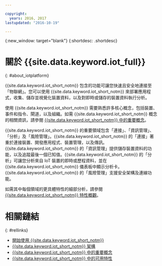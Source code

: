 ```yaml
---

copyright:
  years: 2016, 2017
lastupdated: "2016-10-19"

---
```


{:new_window: target="blank"}
{:shortdesc: .shortdesc}

# 關於 {{site.data.keyword.iot_full}}
{: #about_iotplatform}

{{site.data.keyword.iot_short_notm}} 包含的功能可讓您快速且安全地連接至「物聯網」。您可以使用 {{site.data.keyword.iot_short_notm}} 來部署應用程式，收集、儲存並視覺化裝置資料，以及對即時或儲存的裝置資料執行分析。

使用 {{site.data.keyword.iot_short_notm}} 需要熟悉許多核心概念，包括裝置、事件和指令、閘道，以及組織。如需 {{site.data.keyword.iot_short_notm}} 概念的相關資訊，請參閱 [{{site.data.keyword.iot_short_notm}} 中的重要概念](/iotplatform_overview.html#wwatsoniotplatform_importantconcepts)。

{{site.data.keyword.iot_short_notm}} 的重要領域包含「連接」、「資訊管理」、「分析」及「風險管理」。{{site.data.keyword.iot_short_notm}} 的「連接」著重於連接裝置、開發應用程式、裝置管理，以及傳訊。{{site.data.keyword.iot_short_notm}} 的「資訊管理」提供儲存裝置資料的功能，以及追蹤最後一個已知值。{{site.data.keyword.iot_short_notm}} 的「分析」可讓您分析來自 IoT 裝置的即時或歷程資料，並在 {{site.data.keyword.iot_short_notm}} 儀表板中顯示分析卡。{{site.data.keyword.iot_short_notm}} 的「風險管理」支援安全架構及連線功能。

如需其中每個領域的更具體特性的細部分析，請參閱 [{{site.data.keyword.iot_short_notm}} 特性概觀](/feature_overview.html)。

# 相關鏈結
{: #rellinks}
* [開始使用 {{site.data.keyword.iot_short_notm}}](/index.html?pos=2)
* [{{site.data.keyword.iot_short_notm}} 架構](/iotplatform_overview.html#watsoniotplatform_architecture)
* [{{site.data.keyword.iot_short_notm}} 中的重要概念](/iotplatform_overview.html#watsoniotplatform_importantconcepts)
* [{{site.data.keyword.iot_short_notm}} 中的可用特性](/feature_overview.html)
